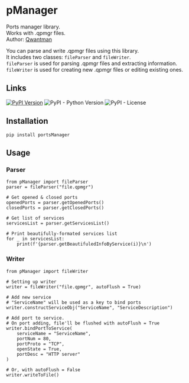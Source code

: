 # pManager
Ports manager library. \
Works with .qpmgr files. \
Author: [Qwantman](https://github.com/Qwantman)

You can parse and write .qpmgr files using this library. \
It includes two classes: `fileParser` and `fileWriter`. \
`fileParser` is used for parsing .qpmgr files and extracting information. \
`fileWriter` is used for creating new .qpmgr files or editing existing ones.


## Links
[![PyPI Version](https://img.shields.io/pypi/v/portsManager.svg)](https://pypi.org/project/portsManager/) ![PyPI - Python Version](https://img.shields.io/pypi/pyversions/portsManager.svg) ![PyPI - License](https://img.shields.io/pypi/l/portsManager.svg)


## Installation

    pip install portsManager


## Usage

### Parser

    from pManager import fileParser
    parser = fileParser("file.qpmgr")

    # Get opened & closed ports
    openedPorts = parser.getOpenedPorts()
    closedPorts = parser.getClosedPorts()

    # Get list of services
    servicesList = parser.getServicesList()

    # Print beautifully-formated services list
    for _ in servicesList:
        print(f'{parser.getBeautifuledInfoByService(i)}\n')


### Writer

    from pManager import fileWriter

    # Setting up writer
    writer = fileWriter("file.qpmgr", autoFlush = True)

    # Add new service
    # "ServiceName" will be used as a key to bind ports
    writer.constructServiceObj("ServiceName", "ServiceDescription")  

    # Add port to service. 
    # On port adding, file'll be flushed with autoFlush = True
    writer.bindPortToService(
        serviceName = "ServiceName", 
        portNum = 80, 
        portProto = "TCP", 
        openState = True, 
        portDesc = "HTTP server"
    )

    # Or, with autoFlush = False
    writer.writeToFile()

    